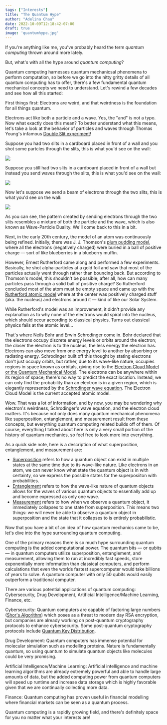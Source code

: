 ```yaml
---
tags: ["Interests"]
title: "The Quantum Hype"
author: "Adelina Chau"
date: 2022-10-09T12:18:42-07:00
draft: true
image: 'quantumhype.jpg'
---
```


If you're anything like me, you've probably heard the term *quantum computing* thrown around more lately.

But, what's with all the hype around *quantum computing*?

Quantum computing harnesses quantum mechanicsal phenomena to perform computation, so before we go into the nitty gritty details of all quantum computing has to offer, there's a few fundamental quantum mechanical concepts we need to understand. Let's rewind a few decades and see how all this started:

First things first: Electrons are weird, and that weirdness is the foundation for all things quantum.

Electrons act like both a particle and a wave. Yes, the "and" is not a typo. Now what exactly does this mean? To better understand what this means, let's take a look at the behavior of particles and waves through Thomas Young's infamous [Double Slit experiment](https://en.wikipedia.org/wiki/Double-slit_experiment)!

Suppose you had two slits in a cardboard placed in front of a wall and you shot some partcles through the slits, this is what you'd see on the wall:

![](/images/slitparticles.png)

Suppose you still had two slits in a cardboard placed in front of a wall but instead you send waves through the slits, this is what you'd see on the wall:

![](/images/slitwaves.png)


Now let's suppose we send a beam of electrons through the two slits, this is what you'd see on the wall:

![](/images/doubleslit.jpg)

As you can see, the pattern created by sending electrons through the two slits resembles a mixture of both the particle and the wave, which is also known as Wave-Particle Duality. We'll come back to this in a bit.

Next, in the early 20th century, the model of an atom was continuously being refined. Initially, there was J. J. Thomson's [plum pudding model](https://en.wikipedia.org/wiki/Plum_pudding_model), where all the electrons (negatively charged) were buried in a ball of positive charge — sort of like blueberries in a blueberry muffin.

However, Ernest Rutherford came along and performed a few experiments. Basically, he shot alpha-particles at a gold foil and saw that most of the particles actually went through rather than bouncing back. But according to Thomson's model, this shouldn't be possible; after all, how can many particles pass through a solid ball of positive charge? So Rutherford concluded most of the atom must be empty space and came up with the [Rutherford atomic model](https://byjus.com/chemistry/rutherfords-model-of-atoms-and-its-limitations/) where at the center was positively charged stuff (aka. the nucleus) and electrons around it — kind of like our Solar System.

While Rutherford's model was an improvement, it didn't provide any explanation as to why none of the electrons would spiral into the nucleus, which should occur according to classical physics. Turns out classical physics fails at the atomic level...

That's where Neils Bohr and Erwin Schrodinger come in. Bohr declared that the electrons occupy discrete energy levels or orbits around the electron; the closer the electron is to the nucleus, the less energy the electron has. Electrons can also move from one energy level to another by absorbing or radiating energy. Schrodinger built off this thought by stating electrons don't just occupy orbits, but rather, due to its wave-like nature, occupies regions in space known as orbitals, giving rise to the [Electron Cloud Model or the Quantum Mechanical Model](https://www.khanacademy.org/science/physics/quantum-physics/quantum-numbers-and-orbitals/a/the-quantum-mechanical-model-of-the-atom). The electrons can be anywhere within its region of space; there's no way to predict the exact location. Instead, we can only find the probability than an electron is in a given region, which is elegantly represented by the [Schrodinger wave equation](https://byjus.com/jee/schrodinger-wave-equation/). The Electron Cloud Model is the current accepted atomic model.

Wow. That was a lot of information, and by now, you may be wondering why electron's weirdness, Schrodinger's wave equation, and the electron cloud matters. It's because not only does many quantum mechanical phenomena like superposition, entanglement, and measurement result from these concepts, but everything quantum computing related builds off of them. Of course, everything I talked about here is only a very small portion of the history of quantum mechanics, so feel free to look more into everything.

As a quick side note, here is a description of what superposition, entanglement, and measurement are:
- [Superposition](https://en.wikipedia.org/wiki/Quantum_superposition) refers to how a quantum object can exist in multiple states at the same time due to its wave-like nature. Like electrons in an atom, we can never know what state the quantum object is in with certainty, so we express the possible states for the superposiiton with probabilities.
- [Entanglement](https://en.wikipedia.org/wiki/Quantum_entanglement) refers to how the wave-like nature of quantum objects allows for the waves of various quantum objects to essentially add up and become expressed as only one wave.
- [Measurement](https://en.wikipedia.org/wiki/Measurement_in_quantum_mechanics) refers to how when we observe a quantum object, it immediately collapses to one state from superposition. This means two things: we will never be able to observe a quantum object in superposition and the state that it collapses to is entirely probabilistic.

Now that you have a bit of an idea of how quantum mechanics came to be, let's dive into the hype surrounding quantum computing.

One of the primary reasons there is so much hype surrounding quantum computing is the added computational power. The quantum bits — or qubits — in quantum computers utilize superposition, entanglement, and measurement, allowing them to run at incredibly fast speeds, store exponentially more information than classical computers, and perform calculations that even the worlds fastest supercomputer would take billions of years to solve. A quantum computer with only 50 qubits would easily outperform a traditional computer.

There are various potential applications of quantum computing: Cybersecurity, Drug Development, Artificial Intelligence/Machine Learning, Finance, etc.

Cybersecurity: Quantum computers are capable of factoring large numbers ([Shor's Algorithm](https://quantum-computing.ibm.com/composer/docs/iqx/guide/shors-algorithm)) which poses as a threat to modern day RSA encryption, but companies are already working on post-quantum cryptography protocols to enhance cybersecurity. Some post-quantum cryptography protocols include [Quantum Key Distribution](https://en.wikipedia.org/wiki/Quantum_key_distribution).

Drug Development: Quantum computers has immense potential for molecular simulation such as modelling proteins. Nature is fundamentally quantum, so using quantum to simulate quantum objects like molecules could be very promising.

Artificial Intelligence/Machine Learning: Artificial intelligence and machine learning algorithms are already extremely powerful and able to handle large amounts of data, but the added computing power from quantum computers will speed up runtime and increase data storage which is highly favorable given that we are continually collecting more data.

Finance: Quantum computing has proven useful in financial modelling where financial markets can be seen as a quantum process.

Quantum computing is a rapidly growing field, and there's definitely space for you no matter what your interests are!
